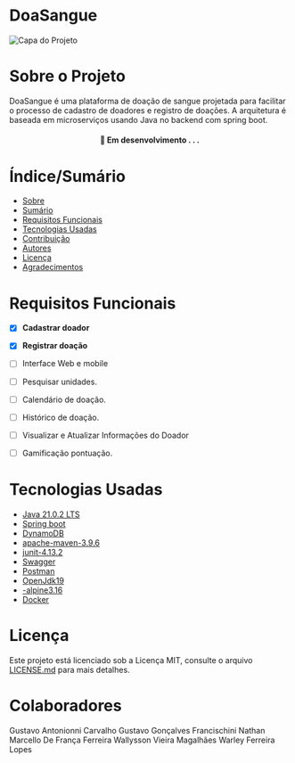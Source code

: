 # DoaSangue


![Capa do Projeto](https://img.freepik.com/vetores-gratis/uma-mao-segurando-uma-bolsa-de-sangue-tipo-a-doacao_1308-112214.jpg?w=996&t=st=1715530494~exp=1715531094~hmac=5291f88fdf0cefc7dd5e2d5fe09a7e776c6b43ab43c472ad585fcb2c10f99b87)

# Sobre o Projeto
DoaSangue é uma plataforma de doação de sangue projetada para facilitar o processo de cadastro de doadores e registro de doações.
A arquitetura é baseada em microserviços usando Java no backend com spring boot.

<h4 align="center"> 
	🚧  Em desenvolvimento . . .
</h4>

# Índice/Sumário

* [Sobre](#sobre-o-projeto)
* [Sumário](#índice/sumário)
* [Requisitos Funcionais](#requisitos-funcionais)
* [Tecnologias Usadas](#tecnologias-usadas)
* [Contribuição](#contribuição)
* [Autores](#autores)
* [Licença](#licença)
* [Agradecimentos](#agradecimentos)


# Requisitos Funcionais 

- [x] **Cadastrar doador**
- [x] **Registrar doação**
- [ ] Interface Web e mobile
- [ ] Pesquisar unidades.
- [ ] Calendário de doação.
- [ ] Histórico de doação.
- [ ] Visualizar e Atualizar Informações do Doador
- [ ] Gamificação pontuação.



# Tecnologias Usadas

- [Java 21.0.2 LTS](https://www.java.com/pt-BR/)
- [Spring boot](https://spring.io/projects/spring-boot)
- [DynamoDB](https://aws.amazon.com/pt/pm/dynamodb/)
- [apache-maven-3.9.6](https://maven.apache.org/)
- [junit-4.13.2](https://mvnrepository.com/artifact/junit/junit/4.13.2)
- [Swagger](https://swagger.io/tools/swagger-ui/)
- [Postman](https://www.postman.com/product/what-is-postman/)
- [OpenJdk19](https://openjdk.org/projects/jdk/19/)
- [-alpine3.16](https://www.alpinelinux.org/posts/Alpine-3.16.0-released.html)
- [Docker](https://docs.docker.com/)


# Licença

Este projeto está licenciado sob a Licença MIT,  consulte o arquivo [LICENSE.md](LICENSE) para mais detalhes.

# Colaboradores
Gustavo Antonionni Carvalho 
Gustavo Gonçalves Francischini
Nathan Marcello De França Ferreira
Wallysson Vieira Magalhães
Warley Ferreira Lopes

